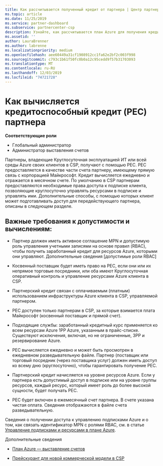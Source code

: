 ```yaml
---
title: Как рассчитывается полученный кредит от партнера | Центр партнеров
ms.topic: article
ms.date: 11/25/2019
ms.service: partner-dashboard
ms.subservice: partnercenter-csp
description: Узнайте, как рассчитывается план Azure для получения кредита (PEC). Сюда входят требования к допустимости для партнеров и косвенных поставщиков.
ms.assetid: ''
author: LauraBrenner
ms.author: labrenne
ms.localizationpriority: medium
ms.openlocfilehash: aee60449a31cf1908912cc1fa62e2bf2c003f998
ms.sourcegitcommit: c793c1b61f50fc0b0a12c95cedd9f57b31703093
ms.translationtype: MT
ms.contentlocale: ru-RU
ms.lasthandoff: 12/03/2019
ms.locfileid: "74721728"
---
```

# <a name="how-the-partner-earned-credit-pec-is-calculated"></a>Как вычисляется кредитоспособный кредит (PEC) партнера

**Соответствующие роли**

- Глобальный администратор
- Администратор выставления счетов

Партнеры, владеющие Круглосуточная эксплуатацией ИТ или всей среды Azure своих клиентов в CSP, получают с помощью PEC. PEC предоставляется в качестве части счета партнеру, имеющему прямую связь с корпорацией Майкрософт. Кредит вычисляется ежедневно и отражается в месячном счете. По умолчанию в CSP партнерам предоставляются необходимые права доступа к подписке клиента, позволяющие круглосуточно управлять ресурсами в подписке и управлять ими. Дополнительные способы, с помощью которых клиент может подготавливать доступ для передействующего партнера, описаны в следующем разделе.


## <a name="important-eligibility-and-calculation-requirements"></a>Важные требования к допустимости и вычислениям:

- Партнер должен иметь активное соглашение MPN и допустимую роль управления учетными записями на основе правил (RBAC), чтобы получить заработанный кредит для ресурсов Azure, которыми они управляют. Дополнительные сведения [допустимые роли RBAC]

- Косвенный поставщик будет иметь право на PEC, если они или их непрямое торговые посредники, или оба имеют Круглосуточная оперативный контроль и управление ресурсами Azure клиента в CSP.

- Партнерский кредит связан с оплачиваемым (платным) использованием инфраструктуры Azure клиента в CSP, управляемой партнером. 

- PEC доступен только партнерам в CSP, за которые взимается плата Майкрософт (косвенный поставщик и прямой счет).

- Подходящие службы: заработанный кредитный курс применяется ко всем ресурсам Azure 1PP Azure, указанным в прайс-списке. Существуют исключения, включая, но не ограниченные, 3PP и резервирование Azure.

- PEC вычисляется ежедневно и может быть просмотрен в ежедневном разведывательную файле. Партнер (поставщик или торговый посредник (через поставщика услуг) должен иметь доступ ко всему дню (круглосуточно), чтобы гарантировать получение PEC.

- Партнерский кредит начисляется на уровне ресурсов Azure. Если у партнера есть допустимый доступ в подписке или на уровне группы ресурсов, каждый ресурс, который имеет роль до более высокой сущности, будет получать PEC. 

- PEC будет включен в ежемесячный счет партнера. В счете указана чистая оплата. Сведения отображаются в файле счета разведывательную.

Сведения о получении доступа к управлению подписками Azure и о том, как связать идентификатор MPN с ролями RBAC, см. в статье [Управление подписками и ресурсами в плане Azure](azure-plan-manage.md).

Дополнительные сведения

- [План Azure — выставление счетов](azure-plan-billing.md)

- [Прейскурант для новой коммерческой модели в CSP](azure-plan-price-list.md)